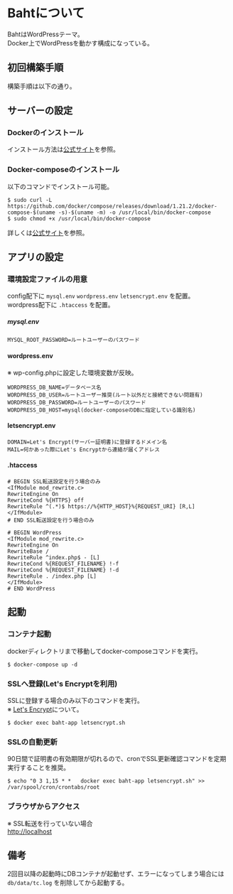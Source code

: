 # Bahtについて
BahtはWordPressテーマ。  
Docker上でWordPressを動かす構成になっている。
## 初回構築手順
構築手順は以下の通り。
## サーバーの設定
### Dockerのインストール
インストール方法は[公式サイト](https://docs.docker.com/install/linux/docker-ce/debian/)を参照。
### Docker-composeのインストール
以下のコマンドでインストール可能。
```
$ sudo curl -L https://github.com/docker/compose/releases/download/1.21.2/docker-compose-$(uname -s)-$(uname -m) -o /usr/local/bin/docker-compose
$ sudo chmod +x /usr/local/bin/docker-compose
```
詳しくは[公式サイト](https://docs.docker.com/compose/install/)を参照。
## アプリの設定
### 環境設定ファイルの用意
config配下に `mysql.env` `wordpress.env` `letsencrypt.env` を配置。  
wordpress配下に `.htaccess` を配置。
##### mysql.env
```
MYSQL_ROOT_PASSWORD=ルートユーザーのパスワード
```
#### wordpress.env
※ wp-config.phpに設定した環境変数が反映。
```
WORDPRESS_DB_NAME=データベース名
WORDPRESS_DB_USER=ルートユーザー推奨(ルート以外だと接続できない問題有)
WORDPRESS_DB_PASSWORD=ルートユーザーのパスワード
WORDPRESS_DB_HOST=mysql(docker-composeのDBに指定している識別名)
```
#### letsencrypt.env
```
DOMAIN=Let's Encrypt(サーバー証明書)に登録するドメイン名
MAIL=何かあった際にLet's Encryptから連絡が届くアドレス
```
#### .htaccess
```
# BEGIN SSL転送設定を行う場合のみ
<IfModule mod_rewrite.c>
RewriteEngine On
RewriteCond %{HTTPS} off
RewriteRule ^(.*)$ https://%{HTTP_HOST}%{REQUEST_URI} [R,L]
</IfModule>
# END SSL転送設定を行う場合のみ

# BEGIN WordPress
<IfModule mod_rewrite.c>
RewriteEngine On
RewriteBase /
RewriteRule ^index.php$ - [L]
RewriteCond %{REQUEST_FILENAME} !-f
RewriteCond %{REQUEST_FILENAME} !-d
RewriteRule . /index.php [L]
</IfModule>
# END WordPress
```
## 起動
### コンテナ起動
dockerディレクトリまで移動してdocker-composeコマンドを実行。
```
$ docker-compose up -d
```
### SSLへ登録(Let's Encryptを利用)
SSLに登録する場合のみ以下のコマンドを実行。  
※ [Let's Encrypt](https://letsencrypt.jp)について。
```
$ docker exec baht-app letsencrypt.sh
```
### SSLの自動更新
90日間で証明書の有効期限が切れるので、cronでSSL更新確認コマンドを定期実行することを推奨。  
```
$ echo "0 3 1,15 * *   docker exec baht-app letsencrypt.sh" >> /var/spool/cron/crontabs/root
```
### ブラウザからアクセス
※ SSL転送を行っていない場合  
<http://localhost>
## 備考
2回目以降の起動時にDBコンテナが起動せず、エラーになってしまう場合には `db/data/tc.log` を削除してから起動する。
